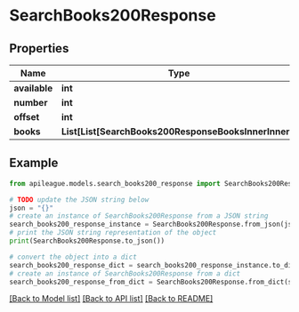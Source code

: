 # SearchBooks200Response


## Properties

Name | Type | Description | Notes
------------ | ------------- | ------------- | -------------
**available** | **int** |  | [optional] 
**number** | **int** |  | [optional] 
**offset** | **int** |  | [optional] 
**books** | **List[List[SearchBooks200ResponseBooksInnerInner]]** |  | [optional] 

## Example

```python
from apileague.models.search_books200_response import SearchBooks200Response

# TODO update the JSON string below
json = "{}"
# create an instance of SearchBooks200Response from a JSON string
search_books200_response_instance = SearchBooks200Response.from_json(json)
# print the JSON string representation of the object
print(SearchBooks200Response.to_json())

# convert the object into a dict
search_books200_response_dict = search_books200_response_instance.to_dict()
# create an instance of SearchBooks200Response from a dict
search_books200_response_from_dict = SearchBooks200Response.from_dict(search_books200_response_dict)
```
[[Back to Model list]](../README.md#documentation-for-models) [[Back to API list]](../README.md#documentation-for-api-endpoints) [[Back to README]](../README.md)


